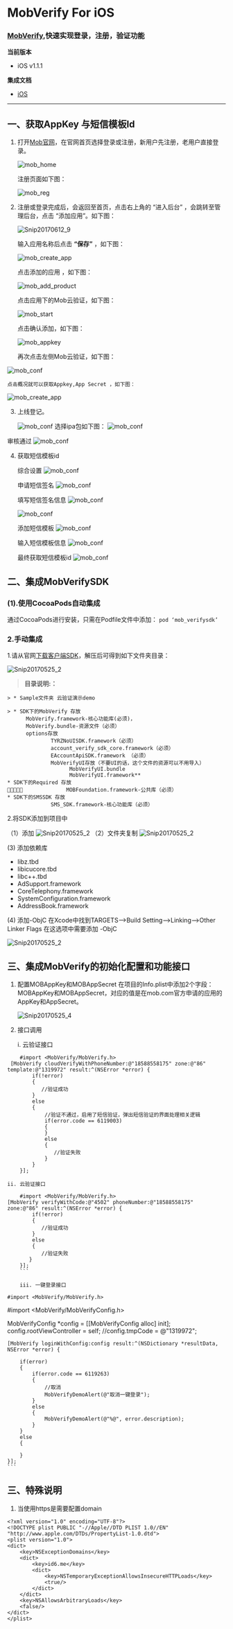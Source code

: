 # MobVerify For iOS
### [MobVerify](http://wiki.mob.com/mob云验证-for-ios/),快速实现登录，注册，验证功能

**当前版本**

- iOS v1.1.1

**集成文档**

- [iOS](http://wiki.mob.com/mobsdk/)

--------

## 一、获取AppKey 与短信模板Id
1. 打开[Mob官网](http://mob.com/)，在官网首页选择登录或注册，新用户先注册，老用户直接登录。
	
	![mob_home](http://wiki.mob.com/wp-content/uploads/2018/10/76B2999E-274D-4E03-8E64-5B1623879EDE.png)

	注册页面如下图：
	
	![mob_reg](http://wiki.mob.com/wp-content/uploads/2017/12/QQ234.png)

2. 注册或登录完成后，会返回至首页，点击右上角的 “进入后台” ，会跳转至管理后台，点击 “添加应用”。如下图：

	![Snip20170612_9](http://wiki.mob.com/wp-content/uploads/2019/02/D6D65AA1-3332-48A4-85CD-55A4663057DF.png)
	
	输入应用名称后点击 **“保存”** ，如下图：
	
	![mob_create_app](http://wiki.mob.com/wp-content/uploads/2019/02/03C5FA8D-C429-41CF-A163-291D7B0F038D.png)
	
	点击添加的应用 ，如下图：
	
	![mob_add_product](http://wiki.mob.com/wp-content/uploads/2019/02/AAE69D25-C9FB-4AD2-A514-B7333EB4BEA4.png)
	
	点击应用下的Mob云验证，如下图：
	
	![mob_start](http://wiki.mob.com/wp-content/uploads/2019/02/7F734CFA-9A3A-4793-98D7-C485F1E7C301.png)
	
	点击确认添加，如下图：
	
	![mob_appkey](http://wiki.mob.com/wp-content/uploads/2019/02/8DE9BC36-762B-4310-83A6-B532FBCE1F44.png)

    再次点击左侧Mob云验证，如下图：

  ![mob_conf](http://wiki.mob.com/wp-content/uploads/2019/02/297D35F6-7B6B-4FC1-8126-E74710E6D373.png)
  
  	点击概况就可以获取Appkey,App Secret ，如下图：
	
 ![mob_create_app](http://wiki.mob.com/wp-content/uploads/2019/02/6E6F658C-26BF-46C8-B1A3-90663EA6DF92.png)
	

3. 上线登记。

 	  ![mob_conf](http://wiki.mob.com/wp-content/uploads/2019/02/70C91A93-CE12-400F-8A00-F94B838E72D7.png)
 选择ipa包如下图：
 	  ![mob_conf](http://wiki.mob.com/wp-content/uploads/2019/02/55AA6215-4CC3-46E4-A890-06918B933F3F.png)
 
 审核通过
  	  ![mob_conf](http://wiki.mob.com/wp-content/uploads/2019/02/0807BEAD-96C3-4EBD-9544-316632B211B4.png)
  	  
4. 获取短信模板id
  	  
  	  综合设置
  	  ![mob_conf](http://wiki.mob.com/wp-content/uploads/2019/02/4F42B084-B7DA-462F-91F6-92B26A2AAE43.png)
  	  
  	  申请短信签名
  	  ![mob_conf](http://wiki.mob.com/wp-content/uploads/2019/02/A14CC615-5C07-4074-B57A-25D75CD059D6.png)
  	  
  	  填写短信签名信息
  	  ![mob_conf](http://wiki.mob.com/wp-content/uploads/2019/02/B0AA020A-E1B2-41A4-AE38-180DA4F4EADC.png)
  	  
  	 ![mob_conf](http://wiki.mob.com/wp-content/uploads/2019/02/5A2AE596-190E-4E6B-A29F-08D4F352417C.png)
  	 
  	 添加短信模板
	  ![mob_conf](http://wiki.mob.com/wp-content/uploads/2019/02/F028896C-D452-4E16-8289-1B8FA4FF3FF8.png)
	  	 
  	 输入短信模板信息
	  ![mob_conf](http://wiki.mob.com/wp-content/uploads/2019/02/1C4DE473-B8CF-431C-9189-D62836D27A85.png) 
	  
   最终获取短信模板id
	  ![mob_conf](http://wiki.mob.com/wp-content/uploads/2019/02/A2E50707-E10C-473A-AE96-D1F473314B8B.png) 

## 二、集成MobVerifySDK

### (1).使用CocoaPods自动集成

通过CocoaPods进行安装，只需在Podfile文件中添加：
	```
	   pod ‘mob_verifysdk’
	```


### 2.手动集成

1.请从官网[下载客户端SDK](http://mob.com/)，解压后可得到如下文件夹目录：

![Snip20170525_2](http://wiki.mob.com/wp-content/uploads/2019/02/C148F3E2-E7F1-414E-8787-7DB6694D3D25.png)


> **目录说明:：**
```
> * Sample文件夹 云验证演示demo

> * SDK下的MobVerify 存放
      MobVerify.framework-核心功能库(必须)，
      MobVerify.bundle-资源文件（必须）
      options存放
              TYRZNoUISDK.framework（必须）
              account_verify_sdk_core.framework（必须）
              EAccountApiSDK.framework （必须）
              MobVerifyUI存放（不要UI的话，这个文件的资源可以不用导入）
                    MobVerifyUI.bundle
                    MobVerifyUI.framework**
* SDK下的Required 存放
              MOBFoundation.framework-公共库（必须）
* SDK下的SMSSDK 存放
              SMS_SDK.framework-核心功能库（必须）
```

2.将SDK添加到项目中


（1）添加
    ![Snip20170525_2](http://wiki.mob.com/wp-content/uploads/2019/02/69D6CC47-432B-462A-8BEA-4F313C258C16.png)
    （2）文件夹复制
    ![Snip20170525_2](http://wiki.mob.com/wp-content/uploads/2019/02/DE46CC8B-35D3-43CE-BF8A-CA2504773B01.png)
    
 (3) 添加依赖库
 
*  libz.tbd
*  libicucore.tbd
*  libc++.tbd
*  AdSupport.framework
*  CoreTelephony.framework
*  SystemConfiguration.framework
*  AddressBook.framework

(4) 添加-ObjC
在Xcode中找到TARGETS–>Build Setting–>Linking–>Other Linker Flags 在这选项中需要添加 -ObjC

![Snip20170525_2](http://wiki.mob.com/wp-content/uploads/2019/02/25F5D352-8B34-40F8-BAB6-186492A25D28.png)


## 三、集成MobVerify的初始化配置和功能接口


1. 配置MOBAppKey和MOBAppSecret
在项目的Info.plist中添加2个字段：MOBAppKey和MOBAppSecret，对应的值是在mob.com官方申请的应用的AppKey和AppSecret。


	![Snip20170525_4](http://wiki.mob.com/wp-content/uploads/2019/02/83B56B51-CC43-4CED-BA0C-B306F4C31F5B.png)
	

2. 接口调用

	i. 云验证接口
```
	#import <MobVerify/MobVerify.h>
 [MobVerify cloudVerifyWithPhoneNumber:@"18588558175" zone:@"86" template:@"1319972" result:^(NSError *error) {
        if(!error)
        {
           //验证成功
        }
        else
        {
            //验证不通过，启用了短信验证，弹出短信验证的界面处理相关逻辑
            if(error.code == 6119003)
            {              
            }
            else
            {
               //验证失败
            }            
        }
    }];
```

	ii. 云验证接口
```
	#import <MobVerify/MobVerify.h>
[MobVerify verifyWithCode:@"4502" phoneNumber:@"18588558175" zone:@"86" result:^(NSError *error) {
        if(!error)
        {
           //验证成功
        }
        else
        {
           //验证失败
       }
    }];
    ```

	iii. 一键登录接口
```
	#import <MobVerify/MobVerify.h>
  #import <MobVerify/MobVerifyConfig.h>
  

  MobVerifyConfig *config = [[MobVerifyConfig alloc] init];
    config.rootViewController = self;
    //config.tmpCode = @"1319972";
    
    [MobVerify loginWithConfig:config result:^(NSDictionary *resultData, NSError *error) {
        
        if(error)
        {
            if(error.code == 6119263)
            {
                //取消
                MobVerifyDemoAlert(@"取消一键登录");
            }
            else
            {
                MobVerifyDemoAlert(@"%@", error.description);
            }
        }
        else
        {
         
        }
    }];
    ```
	
## 三、特殊说明

1. 当使用https是需要配置domain

```
<?xml version="1.0" encoding="UTF-8"?>
<!DOCTYPE plist PUBLIC "-//Apple//DTD PLIST 1.0//EN" "http://www.apple.com/DTDs/PropertyList-1.0.dtd">
<plist version="1.0">
<dict>
	<key>NSExceptionDomains</key>
	<dict>
		<key>id6.me</key>
		<dict>
			<key>NSTemporaryExceptionAllowsInsecureHTTPLoads</key>
			<true/>
		</dict>
	</dict>
	<key>NSAllowsArbitraryLoads</key>
	<false/>
</dict>
</plist>
```






